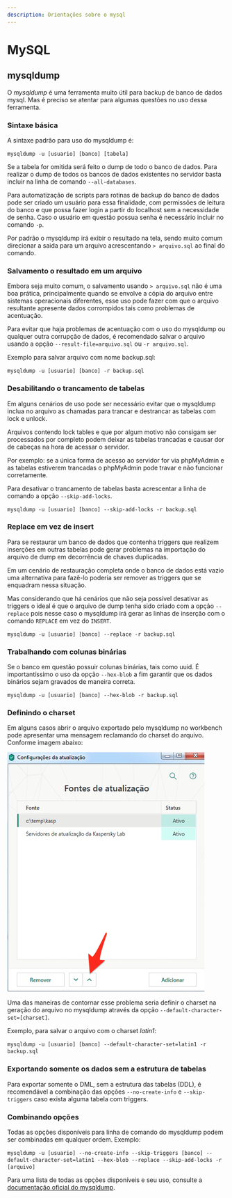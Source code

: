 ```yaml
---
description: Orientações sobre o mysql
---
```


# MySQL

## mysqldump

O _mysqldump_ é uma ferramenta muito útil para backup de banco de dados mysql. Mas é preciso se atentar para algumas questões no uso dessa ferramenta.

### Sintaxe básica

A sintaxe padrão para uso do mysqldump é:

```text
mysqldump -u [usuario] [banco] [tabela]
```

Se a tabela for omitida será feito o dump de todo o banco de dados. Para realizar o dump de todos os bancos de dados existentes no servidor basta incluir na linha de comando `--all-databases`.

Para automatização de scripts para rotinas de backup do banco de dados pode ser criado um usuário para essa finalidade, com permissões de leitura do banco e que possa fazer login a partir do localhost sem a necessidade de senha. Caso o usuário em questão possua senha é necessário incluir no comando `-p`.

Por padrão o mysqldump irá exibir o resultado na tela, sendo muito comum direcionar a saida para um arquivo acrescentando `> arquivo.sql` ao final do comando.

### Salvamento o resultado em um arquivo

Embora seja muito comum, o salvamento usando `> arquivo.sql` não é uma boa prática, principalmente quando se envolve a cópia do arquivo entre sistemas operacionais diferentes, esse uso pode fazer com que o arquivo resultante apresente dados corrompidos tais como problemas de acentuação. 

Para evitar que haja problemas de acentuação com o uso do mysqldump ou qualquer outra corrupção de dados, é recomendado salvar o arquivo usando a opção `--result-file=arquivo.sql` ou `-r arquivo.sql`.

Exemplo para salvar arquivo com nome backup.sql:

```text
mysqldump -u [usuario] [banco] -r backup.sql
```

### Desabilitando o trancamento de tabelas

Em alguns cenários de uso pode ser necessário evitar que o mysqldump inclua no arquivo as chamadas para trancar e destrancar as tabelas com lock e unlock.

Arquivos contendo lock tables e que por algum motivo não consigam ser processados por completo podem deixar as tabelas trancadas e causar dor de cabeças na hora de acessar o servidor.

Por exemplo: se a única forma de acesso ao servidor for via phpMyAdmin e as tabelas estiverem trancadas o phpMyAdmin pode travar e não funcionar corretamente.

Para desativar o trancamento de tabelas basta acrescentar a linha de comando a opção `--skip-add-locks`.

```text
mysqldump -u [usuario] [banco] --skip-add-locks -r backup.sql
```

### Replace em vez de insert

Para se restaurar um banco de dados que contenha triggers que realizem inserções em outras tabelas pode gerar problemas na importação do arquivo de dump em decorrência de chaves duplicadas.

Em um cenário de restauração completa onde o banco de dados está vazio uma alternativa para fazê-lo poderia ser remover as triggers que se enquadram nessa situação.

Mas considerando que há cenários que não seja possível desativar as triggers o ideal é que o arquivo de dump tenha sido criado com a opção `--replace` pois nesse caso o mysqldump irá gerar as linhas de inserção com o comando `REPLACE` em vez do `INSERT`.

```text
mysqldump -u [usuario] [banco] --replace -r backup.sql
```

### Trabalhando com colunas binárias

Se o banco em questão possuir colunas binárias, tais como uuid. É importantíssimo o uso da opção `--hex-blob` a fim garantir que os dados binários sejam gravados de maneira correta.

```text
mysqldump -u [usuario] [banco] --hex-blob -r backup.sql
```

### Definindo o charset

Em alguns casos abrir o arquivo exportado pelo mysqldump no workbench pode apresentar uma mensagem reclamando do charset do arquivo. Conforme imagem abaixo:

![Erro quando o workbench n&#xE3;o consegue identificar o charset do arquivo](../.gitbook/assets/image%20%283%29.png)

Uma das maneiras de contornar esse problema seria definir o charset na geração do arquivo no mysqldump através da opção `--default-character-set=[charset]`.

Exemplo, para salvar o arquivo com o charset _latin1_:

```text
mysqldump -u [usuario] [banco] --default-character-set=latin1 -r backup.sql
```

### Exportando somente os dados sem a estrutura de tabelas

Para exportar somente o DML, sem a estrutura das tabelas \(DDL\), é recomendável a combinação das opções `--no-create-info` e `--skip-triggers` caso exista alguma tabela com triggers.

### Combinando opções

Todas as opções disponíveis para linha de comando do mysqldump podem ser combinadas em qualquer ordem. Exemplo:

```text
mysqldump -u [usuario] --no-create-info --skip-triggers [banco] --default-character-set=latin1 --hex-blob --replace --skip-add-locks -r [arquivo]
```

Para uma lista de todas as opções disponíveis e seu uso, consulte a [documentação oficial do mysqldump](https://dev.mysql.com/doc/refman/8.0/en/mysqldump.html).

